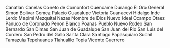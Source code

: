 Canatlan
Canelas
Coneto de Comonfort
Cuencame
Durango
El Oro
General Simon Bolivar
Gomez Palacio
Guadalupe Victoria
Guanacevi
Hidalgo
Inde
Lerdo
Mapimi
Mezquital
Nazas
Nombre de Dios
Nuevo Ideal
Ocampo
Otaez
Panuco de Coronado
Penon Blanco
Poanas
Pueblo Nuevo
Rodeo
San Bernardo
San Dimas
San Juan de Guadalupe
San Juan del Rio
San Luis del Cordero
San Pedro del Gallo
Santa Clara
Santiago Papasquiaro
Suchil
Tamazula
Tepehuanes
Tlahualilo
Topia
Vicente Guerrero

